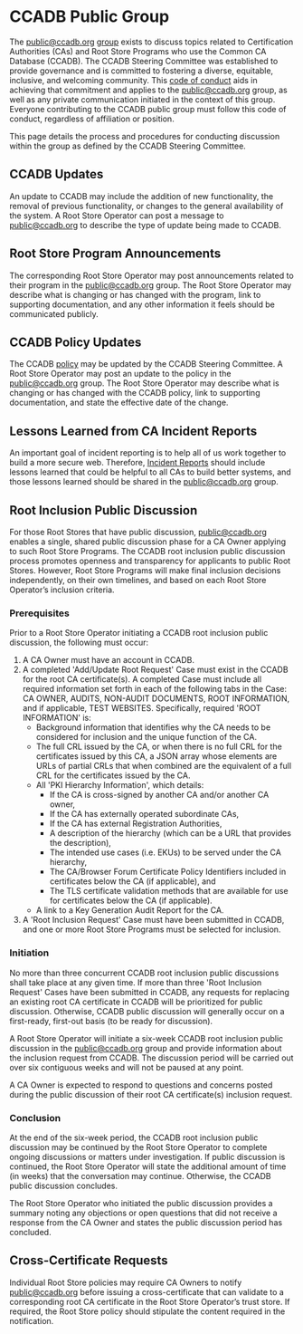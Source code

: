 # CCADB Public Group #

The public@ccadb.org [group](https://groups.google.com/a/ccadb.org/g/public) exists to discuss topics related to Certification Authorities (CAs) and Root Store Programs who use the Common CA Database (CCADB). The CCADB Steering Committee was established to provide governance and is committed to fostering a diverse, equitable, inclusive, and welcoming community. This [code of conduct](https://docs.google.com/document/d/19ALqEvHtTE6OUTz2FaOXrU9gruIdvia5EDh3hXeGpZA/edit) aids in achieving that commitment and applies to the public@ccadb.org group, as well as any private communication initiated in the context of this group. Everyone contributing to the CCADB public group must follow this code of conduct, regardless of affiliation or position.

This page details the process and procedures for conducting discussion within the group as defined by the CCADB Steering Committee. 

## CCADB Updates ##
An update to CCADB may include the addition of new functionality, the removal of previous functionality, or changes to the general availability of the system. A Root Store Operator can post a message to public@ccadb.org to describe the type of update being made to CCADB.

## Root Store Program Announcements ##
The corresponding Root Store Operator may post announcements related to their program in the public@ccadb.org group. The Root Store Operator may describe what is changing or has changed with the program, link to supporting documentation, and any other information it feels should be communicated publicly.

## CCADB Policy Updates ##
The CCADB [policy](https://www.ccadb.org/policy) may be updated by the CCADB Steering Committee. A Root Store Operator may post an update to the policy in the public@ccadb.org group. The Root Store Operator may describe what is changing or has changed with the CCADB policy, link to supporting documentation, and state the effective date of the change.

## Lessons Learned from CA Incident Reports ##
An important goal of incident reporting is to help all of us work together to build a more secure web. Therefore, [Incident Reports](https://www.ccadb.org/cas/incident-report) should include lessons learned that could be helpful to all CAs to build better systems, and those lessons learned should be shared in the public@ccadb.org group.

## Root Inclusion Public Discussion ##
For those Root Stores that have public discussion, public@ccadb.org enables a single, shared public discussion phase for a CA Owner applying to such Root Store Programs. The CCADB root inclusion public discussion process promotes openness and transparency for applicants to public Root Stores. However, Root Store Programs will make final inclusion decisions independently, on their own timelines, and based on each Root Store Operator’s inclusion criteria.

### Prerequisites ###
Prior to a Root Store Operator initiating a CCADB root inclusion public discussion, the following must occur:

1. A CA Owner must have an account in CCADB.
2. A completed 'Add/Update Root Request' Case must exist in the CCADB for the root CA certificate(s). A completed Case must include all required information set forth in each of the following tabs in the Case: CA OWNER, AUDITS, NON-AUDIT DOCUMENTS, ROOT INFORMATION, and if applicable, TEST WEBSITES. Specifically, required 'ROOT INFORMATION' is:
    * Background information that identifies why the CA needs to be considered for inclusion and the unique function of the CA.
    * The full CRL issued by the CA, or when there is no full CRL for the certificates issued by this CA, a JSON array whose elements are URLs of partial CRLs that when combined are the equivalent of a full CRL for the certificates issued by the CA.
    * All 'PKI Hierarchy Information', which details:
        * If the CA is cross-signed by another CA and/or another CA owner,
        * If the CA has externally operated subordinate CAs,
        * If the CA has external Registration Authorities,
        * A description of the hierarchy (which can be a URL that provides the description),
        * The intended use cases (i.e. EKUs) to be served under the CA hierarchy,
        * The CA/Browser Forum Certificate Policy Identifiers included in certificates below the CA (if applicable), and
        * The TLS certificate validation methods that are available for use for certificates below the CA (if applicable).
    * A link to a Key Generation Audit Report for the CA.
3. A 'Root Inclusion Request' Case must have been submitted in CCADB, and one or more Root Store Programs must be selected for inclusion.

### Initiation ###
No more than three concurrent CCADB root inclusion public discussions shall take place at any given time. If more than three 'Root Inclusion Request' Cases have been submitted in CCADB, any requests for replacing an existing root CA certificate in CCADB will be prioritized for public discussion. Otherwise, CCADB public discussion will generally occur on a first-ready, first-out basis (to be ready for discussion). 

A Root Store Operator will initiate a six-week CCADB root inclusion public discussion in the public@ccadb.org group and provide information about the inclusion request from CCADB. The discussion period will be carried out over six contiguous weeks and will not be paused at any point.

A CA Owner is expected to respond to questions and concerns posted during the public discussion of their root CA certificate(s) inclusion request.

### Conclusion ###
At the end of the six-week period, the CCADB root inclusion public discussion may be continued by the Root Store Operator to complete ongoing discussions or matters under investigation. If public discussion is continued, the Root Store Operator will state the additional amount of time (in weeks) that the conversation may continue. Otherwise, the CCADB public discussion concludes.

The Root Store Operator who initiated the public discussion provides a summary noting any objections or open questions that did not receive a response from the CA Owner and states the public discussion period has concluded.

## Cross-Certificate Requests ##
Individual Root Store policies may require CA Owners to notify public@ccadb.org before issuing a cross-certificate that can validate to a corresponding root CA certificate in the Root Store Operator’s trust store. If required, the Root Store policy should stipulate the content required in the notification.
